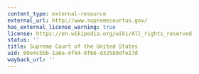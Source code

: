 ```yaml
---
content_type: external-resource
external_url: http://www.supremecourtus.gov/
has_external_license_warning: true
license: https://en.wikipedia.org/wiki/All_rights_reserved
status: ''
title: Supreme Court of the United States
uid: 00e4c5bb-1a6e-4f44-8f66-d32580dfe17d
wayback_url: ''
---
```

